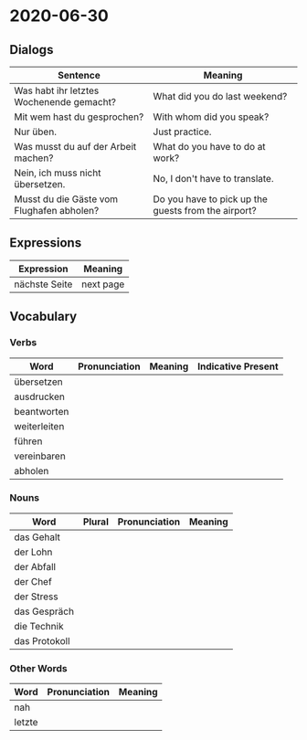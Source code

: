 # 2020-06-30

## Dialogs

| Sentence                                  | Meaning                                             |
| ----------------------------------------- | --------------------------------------------------- |
| Was habt ihr letztes Wochenende gemacht?  | What did you do last weekend?                       |
| Mit wem hast du gesprochen?               | With whom did you speak?                            |
| Nur üben.                                 | Just practice.                                      |
| Was musst du auf der Arbeit machen?       | What do you have to do at work?                     |
| Nein, ich muss nicht übersetzen.          | No, I don't have to translate.                      |
| Musst du die Gäste vom Flughafen abholen? | Do you have to pick up the guests from the airport? |

## Expressions

| Expression    | Meaning   |
| ------------- | --------- |
| nächste Seite | next page |

## Vocabulary

### Verbs

| Word         | Pronunciation | Meaning | Indicative Present |
| ------------ | ------------- | ------- | ------------------ |
| übersetzen   |               |         |                    |
| ausdrucken   |               |         |                    |
| beantworten  |               |         |                    |
| weiterleiten |               |         |                    |
| führen       |               |         |                    |
| vereinbaren  |               |         |                    |
| abholen      |               |         |                    |

### Nouns

| Word          | Plural | Pronunciation | Meaning |
| ------------- | ------ | ------------- | ------- |
| das Gehalt    |        |               |         |
| der Lohn      |        |               |         |
| der Abfall    |        |               |         |
| der Chef      |        |               |         |
| der Stress    |        |               |         |
| das Gespräch  |        |               |         |
| die Technik   |        |               |         |
| das Protokoll |        |               |         |

### Other Words

| Word   | Pronunciation | Meaning |
| ------ | ------------- | ------- |
| nah    |               |         |
| letzte |               |         |

